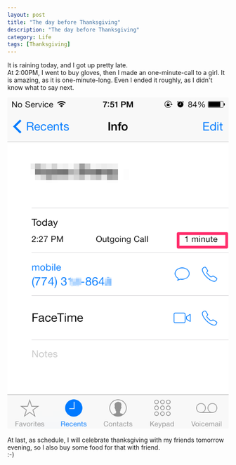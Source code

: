 ```yaml
---
layout: post
title: "The day before Thanksgiving"
description: "The day before Thanksgiving"
category: Life
tags: [Thanksgiving]
---
```

It is raining today, and I got up pretty late.     
At 2:00PM, I went to buy gloves, then I made an one-minute-call to a girl. It is amazing, as it is one-minute-long. Even I ended it roughly, as I didn't know what to say next.

![Amazing Call](/images/blog/phoneCall.png "Amazing Call")     

At last, as schedule, I will celebrate thanksgiving with my friends tomorrow evening, so I also buy some food for that with friend.     
:-)